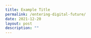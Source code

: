 ```yaml
---
title: Example Title
permalink: /entering-digital-future/
date: 2021-12-20
layout: post
description: ""
---
```

